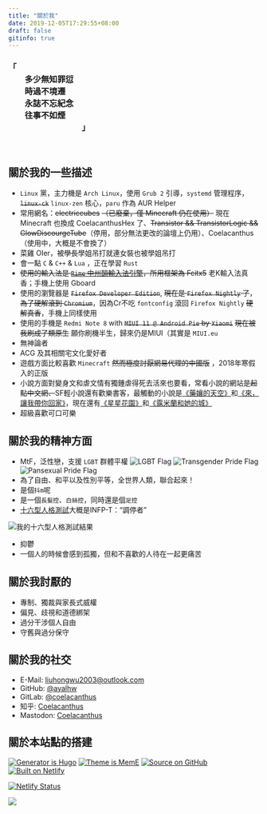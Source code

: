 ```yaml
---
title: "關於我"
date: 2019-12-05T17:29:55+08:00
draft: false
gitinfo: true
---
```



<h3 font-family="STZhongsong,'Noto Serif SC' " class="div-center">
    <div class="text-left">
        「<br/>
        &emsp;&emsp;多少無知罪愆<br/>
        &emsp;&emsp;時過不境遷<br/>
        &emsp;&emsp;永誌不忘紀念<br/>
        &emsp;&emsp;往事不如煙<br/>
        &emsp;&emsp;&emsp;&emsp;&emsp;&emsp;&emsp;&emsp;&emsp;」
    </div>
</h3>

<br/>

## 關於我的一些描述

*   `Linux` 黨，主力機是 `Arch Linux`，使用 `Grub 2` 引導，`systemd` 管理程序，~~`linux-ck`~~ `linux-zen` 核心，`paru` 作為 AUR Helper
*	常用網名：~~electriccubes~~ ~~（已廢棄，僅 Minecraft 仍在使用）~~ 現在 Minecraft 也換成 CoelacanthusHex 了、~~Transistor && TransistorLogic && GlowDiscourgeTube~~（停用，部分無法更改的論壇上仍用）、Coelacanthus（使用中，大概是不會換了）
*	菜雞 OIer，被~~學長~~學姐吊打<span class="spoiler">就連女裝也被學姐吊打</span>
*	會一點 `C` & `C++` & `Lua` ，正在學習 `Rust`
*   ~~使用的輸入法是 [`Rime` 中州韻輸入法引擎](https://rime.im/)，所用框架為 Fcitx5~~ 老K輸入法真香；手機上使用 Gboard
*   使用的瀏覽器是 ~~`Firefox Developer Edition`~~, ~~現在是 `Firefox Nightly` 了~~，~~為了硬解滾到 `Chromium`~~，因為Cr不吃 `fontconfig` 滾回 `Firefox Nightly` ~~硬解真香~~，手機上同樣使用
*   使用的手機是 `Redmi Note 8` with ~~`MIUI 11 @ Android Pie` by `Xiaomi`~~ ~~現在被我刷成了類原生~~ 願你刷機半生，歸來仍是MIUI（其實是 `MIUI.eu`
*   無神論者
*   ACG 及其相關宅文化愛好者
*   遊戲方面比較喜歡 `Minecraft` ~~然而極度討厭網易代理的中國版~~ ，2018年寒假入的正版
*   小說方面對變身文和虐文情有獨鍾<span class="spoiler">虐得死去活來也要看</span>，常看小說的網站是~~起點中文網、~~SF輕小說還有歡樂書客，最觸動的小說是[《藥孃的天空》](https://book.sfacg.com/Novel/48251/)和[《來，讓我帶你回家》](https://book.sfacg.com/Novel/50001/)，現在還有[《星星花園》](http://book.sfacg.com/Novel/44042/)和[《露米蘭和她的城》](http://book.sfacg.com/Novel/264357)
*   超級喜歡可口可樂

## 關於我的精神方面

*   MtF，泛性戀，支援 `LGBT` 群體平權 ![LGBT Flag](/images/LGBT_Flag.svg) ![Transgender Pride Flag](/images/Transgender_Pride_Flag.svg) ![Pansexual Pride Flag](/images/Pansexual_Pride_Flag.svg)
*   為了自由、和平以及性別平等，全世界人類，聯合起來！
*   是個`抖m`呢
*   是一個`長髮控`、`白絲控`，同時還是個`足控`
*   [十六型人格測試](https://www.16personalities.com/ch/)大概是INFP-T：“調停者”

![我的十六型人格測試結果](/images/16-test.webp)

*   抑鬱
*	一個人的時候會感到孤獨，但和不喜歡的人待在一起更痛苦

## 關於我討厭的

*   專制、獨裁與家長式威權
*   偏見、歧視和道德綁架
*   過分干涉個人自由
*	守舊與過分保守

## 關於我的社交

*   E-Mail: [liuhongwu2003@outlook.com](mailto:liuhongwu2003@outlook.com)
*   GitHub: [@ayalhw](https://github.com/ayalhw/)
*   GitLab: [@coelacanthus](https://gitlab.com/coelacanthus)
*   知乎: [Coelacanthus](https://www.zhihu.com/people/coelacanthus)
*   Mastodon: <a rel="me" href="https://hub.mtf.party/@coelacanthus">Coelacanthus</a>

## 關於本站點的搭建

[![Generator is Hugo](/images/hugo_badge.webp)](https://github.com/gohugoio/hugo) [![Theme is MemE](/images/meme_badge.webp)](https://github.com/reuixiy/hugo-theme-meme) [![Source on GitHub](/images/github_badge.webp)](https://github.com/ayalhw/blog) [![Built on Netlify](/images/netlify_badge.webp)](https://www.netlify.com/)
<!--
[![Hosted on IPFS](https://img.shields.io/badge/Hosted%20on-IPFS-65c2cb?&logo=ipfs)](https://ipfs.io/)

Click on any of the links below:

1. https://blog.coelacanthus.moe/
2. https://ipfs.io/ipns/blog.coelacanthus.moe/
3. https://cloudflare-ipfs.com/ipns/blog.coelacanthus.moe/
4. https://gateway.pinata.cloud/ipns/blog.coelacanthus.moe/
5. or whichever [Public IPFS Gateway](https://ipfs.github.io/public-gateway-checker/) you like...

Guess what? You can even browse this site at http://127.0.0.1:8080/ipns/blog.coelacanthus.moe/
when `ipfs daemon` is running on your machine!
--->
[![Netlify Status](https://api.netlify.com/api/v1/badges/c76c076e-f7a0-4de8-9aab-11521c3466a2/deploy-status)](https://app.netlify.com/sites/lhwcrt/deploys)

<a rel="license" href="http://creativecommons.org/licenses/by-nc-sa/4.0/"><img style="border-width:0" src="https://blog.coelacanthus.moe/images/cc-by-nc-sa-88x31.webp" /></a>
